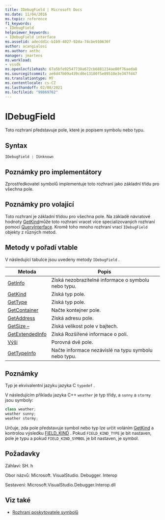 ```yaml
---
title: IDebugField | Microsoft Docs
ms.date: 11/04/2016
ms.topic: reference
f1_keywords:
- IDebugField
helpviewer_keywords:
- IDebugField interface
ms.assetid: adecdd1c-b1b9-4027-92da-74cbe910636f
author: acangialosi
ms.author: anthc
manager: jmartens
ms.workload:
- vssdk
ms.openlocfilehash: 67a5bfe92547738a672cb6881234ae80f76aeda8
ms.sourcegitcommit: ae6d47b09a439cd0e13180f5e89510e3e347fd47
ms.translationtype: MT
ms.contentlocale: cs-CZ
ms.lasthandoff: 02/08/2021
ms.locfileid: "99869762"
---
```

# <a name="idebugfield"></a>IDebugField
Toto rozhraní představuje pole, které je popisem symbolu nebo typu.

## <a name="syntax"></a>Syntax

```
IDebugField : IUnknown
```

## <a name="notes-for-implementers"></a>Poznámky pro implementátory
 Zprostředkovatel symbolů implementuje toto rozhraní jako základní třídu pro všechna pole.

## <a name="notes-for-callers"></a>Poznámky pro volající
 Toto rozhraní je základní třídou pro všechna pole. Na základě návratové hodnoty [GetKind](../../../extensibility/debugger/reference/idebugfield-getkind.md)může toto rozhraní vracet více specializovaných rozhraní pomocí [QueryInterface](/cpp/atl/queryinterface). Kromě toho mnoho rozhraní vrací `IDebugField` objekty z různých metod.

## <a name="methods-in-vtable-order"></a>Metody v pořadí vtable
 V následující tabulce jsou uvedeny metody `IDebugField` .

|Metoda|Popis|
|------------|-----------------|
|[GetInfo](../../../extensibility/debugger/reference/idebugfield-getinfo.md)|Získá nezobrazitelné informace o symbolu nebo typu.|
|[GetKind](../../../extensibility/debugger/reference/idebugfield-getkind.md)|Získá typ pole.|
|[GetType](../../../extensibility/debugger/reference/idebugfield-gettype.md)|Získá typ pole.|
|[GetContainer](../../../extensibility/debugger/reference/idebugfield-getcontainer.md)|Načte kontejner pole.|
|[GetAddress](../../../extensibility/debugger/reference/idebugfield-getaddress.md)|Získá adresu pole.|
|[GetSize –](../../../extensibility/debugger/reference/idebugfield-getsize.md)|Získá velikost pole v bajtech.|
|[GetExtendedInfo](../../../extensibility/debugger/reference/idebugfield-getextendedinfo.md)|Získá Rozšířené informace o poli.|
|[Výši](../../../extensibility/debugger/reference/idebugfield-equal.md)|Porovná dvě pole.|
|[GetTypeInfo](../../../extensibility/debugger/reference/idebugfield-gettypeinfo.md)|Načte informace nezávislé na typu symbolu nebo typu.|

## <a name="remarks"></a>Poznámky
 Typ je ekvivalentní jazyku jazyka C `typedef` .

 V následujícím příkladu jazyka C++ `weather` je typ třídy, a `sunny` a `stormy` jsou symboly:

```cpp
class weather;
weather sunny;
weather stormy;
```

 Určuje, zda pole představuje symbol nebo typ lze určit voláním [GetKind](../../../extensibility/debugger/reference/idebugfield-getkind.md) a kontrolou výsledku [FIELD_KIND](../../../extensibility/debugger/reference/field-kind.md) . Pokud `FIELD_KIND_TYPE` je bit nastaven, pole je typu a pokud `FIELD_KIND_SYMBOL` je bit nastaven, je symbol.

## <a name="requirements"></a>Požadavky
 Záhlaví: SH. h

 Obor názvů: Microsoft. VisualStudio. Debugger. Interop

 Sestavení: Microsoft.VisualStudio.Debugger.Interop.dll

## <a name="see-also"></a>Viz také
- [Rozhraní poskytovatele symbolů](../../../extensibility/debugger/reference/symbol-provider-interfaces.md)
